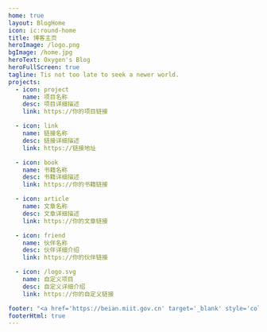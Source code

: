 ```yaml
---
home: true
layout: BlogHome
icon: ic:round-home
title: 博客主页
heroImage: /logo.png
bgImage: /home.jpg
heroText: Oxygen's Blog
heroFullScreen: true
tagline: Tis not too late to seek a newer world.
projects:
  - icon: project
    name: 项目名称
    desc: 项目详细描述
    link: https://你的项目链接

  - icon: link
    name: 链接名称
    desc: 链接详细描述
    link: https://链接地址

  - icon: book
    name: 书籍名称
    desc: 书籍详细描述
    link: https://你的书籍链接

  - icon: article
    name: 文章名称
    desc: 文章详细描述
    link: https://你的文章链接

  - icon: friend
    name: 伙伴名称
    desc: 伙伴详细介绍
    link: https://你的伙伴链接

  - icon: /logo.svg
    name: 自定义项目
    desc: 自定义详细介绍
    link: https://你的自定义链接

footer: "<a href='https://beian.miit.gov.cn' target='_blank' style='color: var(--c-text-lighter);'>晥IPC备2023013777号-1</a>"
footerHtml: true
---
```

